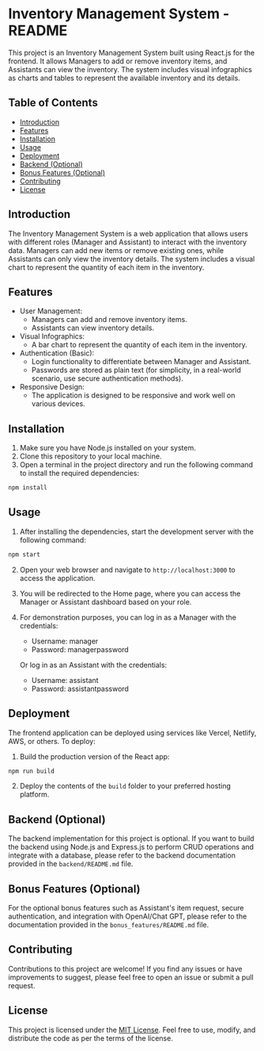 # Inventory Management System - README

This project is an Inventory Management System built using React.js for the frontend. It allows Managers to add or remove inventory items, and Assistants can view the inventory. The system includes visual infographics as charts and tables to represent the available inventory and its details.

## Table of Contents

- [Introduction](#introduction)
- [Features](#features)
- [Installation](#installation)
- [Usage](#usage)
- [Deployment](#deployment)
- [Backend (Optional)](#backend-optional)
- [Bonus Features (Optional)](#bonus-features-optional)
- [Contributing](#contributing)
- [License](#license)

## Introduction

The Inventory Management System is a web application that allows users with different roles (Manager and Assistant) to interact with the inventory data. Managers can add new items or remove existing ones, while Assistants can only view the inventory details. The system includes a visual chart to represent the quantity of each item in the inventory.

## Features

- User Management:
  - Managers can add and remove inventory items.
  - Assistants can view inventory details.
- Visual Infographics:
  - A bar chart to represent the quantity of each item in the inventory.
- Authentication (Basic):
  - Login functionality to differentiate between Manager and Assistant.
  - Passwords are stored as plain text (for simplicity, in a real-world scenario, use secure authentication methods).
- Responsive Design:
  - The application is designed to be responsive and work well on various devices.

## Installation

1. Make sure you have Node.js installed on your system.
2. Clone this repository to your local machine.
3. Open a terminal in the project directory and run the following command to install the required dependencies:

```bash
npm install
```

## Usage

1. After installing the dependencies, start the development server with the following command:

```bash
npm start
```

2. Open your web browser and navigate to `http://localhost:3000` to access the application.

3. You will be redirected to the Home page, where you can access the Manager or Assistant dashboard based on your role.

4. For demonstration purposes, you can log in as a Manager with the credentials:
   - Username: manager
   - Password: managerpassword

   Or log in as an Assistant with the credentials:
   - Username: assistant
   - Password: assistantpassword

## Deployment

The frontend application can be deployed using services like Vercel, Netlify, AWS, or others. To deploy:

1. Build the production version of the React app:

```bash
npm run build
```

2. Deploy the contents of the `build` folder to your preferred hosting platform.

## Backend (Optional)

The backend implementation for this project is optional. If you want to build the backend using Node.js and Express.js to perform CRUD operations and integrate with a database, please refer to the backend documentation provided in the `backend/README.md` file.

## Bonus Features (Optional)

For the optional bonus features such as Assistant's item request, secure authentication, and integration with OpenAI/Chat GPT, please refer to the documentation provided in the `bonus_features/README.md` file.

## Contributing

Contributions to this project are welcome! If you find any issues or have improvements to suggest, please feel free to open an issue or submit a pull request.

## License

This project is licensed under the [MIT License](LICENSE). Feel free to use, modify, and distribute the code as per the terms of the license.